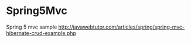 # Spring5Mvc
Spring 5 mvc sample
http://javawebtutor.com/articles/spring/spring-mvc-hibernate-crud-example.php
